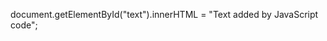 <script src="https://code.jquery.com/jquery-3.2.1.min.js"></script>
<script src="scripts/demo.js"></script>
 
<div id="text"></div>

document.getElementById("text").innerHTML = "Text added by JavaScript code";
